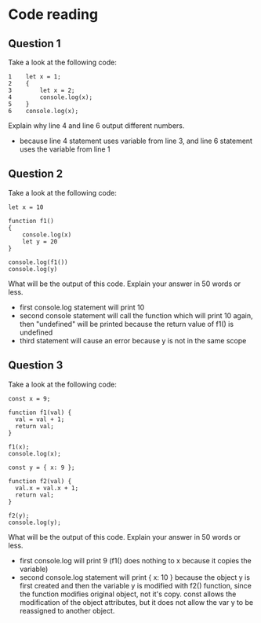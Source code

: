 # Code reading

## Question 1

Take a look at the following code:

```
1    let x = 1;
2    {
3        let x = 2;
4        console.log(x);
5    }
6    console.log(x);
```

Explain why line 4 and line 6 output different numbers.
 - because line 4 statement uses variable from line 3, and line 6 statement uses the variable from line 1

## Question 2

Take a look at the following code:

```
let x = 10

function f1()
{
    console.log(x)
    let y = 20
}

console.log(f1())
console.log(y)
```

What will be the output of this code. Explain your answer in 50 words or less.
- first console.log statement will print 10
- second console statement will call the function which will print 10 again, then "undefined" will be printed because the return value of f1() is undefined
- third statement will cause an error because y is not in the same scope

## Question 3

Take a look at the following code:

```
const x = 9;

function f1(val) {
  val = val + 1;
  return val;
}

f1(x);
console.log(x);

const y = { x: 9 };

function f2(val) {
  val.x = val.x + 1;
  return val;
}

f2(y);
console.log(y);
```

What will be the output of this code. Explain your answer in 50 words or less.
- first console.log will print 9 (f1() does nothing to x because it copies the variable)
- second console.log statement will print { x: 10 } because the object y is first created and then the variable y is modified with f2() function, since the function modifies original object, not it's copy. 
  const allows the modification of the object attributes, but it does not allow the var y to be reassigned to another object.
